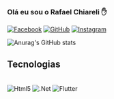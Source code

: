 ### Olá eu sou o Rafael Chiareli ✋

[![Facebook](https://img.shields.io/badge/Facebook-1877F2?style=for-the-badge&logo=facebook&logoColor=white)](https://www.facebook.com/rafaelchiareli)
[![GitHub](https://img.shields.io/badge/GitHub-100000?style=for-the-badge&logo=github&logoColor=white)](https://rafaelchiareli.github.io/index.html)
[![Instagram](https://img.shields.io/badge/Instagram-E4405F?style=for-the-badge&logo=instagram&logoColor=white)](instagram.com/rafaelchiareli)


![Anurag's GitHub stats](https://github-readme-stats.vercel.app/api?username=rafaelchiareli&show_icons=true&theme=radical)

## Tecnologias
<div style="display: inline_block"><br />
    <img  align="center" alt="Html5" src="https://img.shields.io/badge/HTML-239120?style=for-the-badge&logo=html5&logoColor=white">
        <img  align="center" alt=".Net" src="https://img.shields.io/badge/.NET-5C2D91?style=for-the-badge&logo=.net&logoColor=white">
 <img  align="center" alt="Flutter" src="https://img.shields.io/badge/Flutter-02569B?style=for-the-badge&logo=flutter&logoColor=white">




</div>

